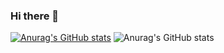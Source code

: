 ### Hi there 👋

[![Anurag's GitHub stats](https://github-readme-stats.vercel.app/api?username=wkdgyfla97)](https://github.com/wkdgyfla97/github-readme-stats)
![Anurag's GitHub stats](https://github-readme-stats.vercel.app/api?username=wkdgyfla97&show_icons=true&theme=tokyonight)


<!--
**wkdgyfla97/wkdgyfla97** is a ✨ _special_ ✨ repository because its `README.md` (this file) appears on your GitHub profile.

Here are some ideas to get you started:

- 🔭 I’m currently working on ...
- 🌱 I’m currently learning ...
- 👯 I’m looking to collaborate on ...
- 🤔 I’m looking for help with ...
- 💬 Ask me about ...
- 📫 How to reach me: ...
- 😄 Pronouns: ...
- ⚡ Fun fact: ...
-->
